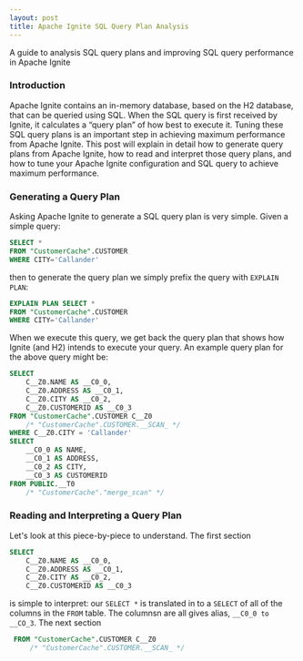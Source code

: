 ```yaml
---
layout: post
title: Apache Ignite SQL Query Plan Analysis
---
```


A guide to analysis SQL query plans and improving SQL query performance in Apache Ignite

### Introduction

Apache Ignite contains an in-memory database, based on the H2 database, that can be queried using SQL.
When the SQL query is first received by Ignite, it calculates a “query plan” of how best to execute it.
Tuning these SQL query plans is an important step in achieving maximum performance from Apache Ignite.
This post will explain in detail how to generate query plans from Apache Ignite,
how to read and interpret those query plans,
and how to tune your Apache Ignite configuration and SQL query to achieve maximum performance.

### Generating a Query Plan

Asking Apache Ignite to generate a SQL query plan is very simple.  Given a simple query:

```SQL
SELECT * 
FROM "CustomerCache".CUSTOMER
WHERE CITY='Callander'
``` 
then to generate the query plan we simply prefix the query with `EXPLAIN PLAN`:

```SQL
EXPLAIN PLAN SELECT *
FROM "CustomerCache".CUSTOMER
WHERE CITY='Callander'
``` 

When we execute this query, we get back the query plan that shows how Ignite (and H2) 
intends to execute your query.  An example query plan for the above query might be:

```SQL
SELECT
    C__Z0.NAME AS __C0_0,
    C__Z0.ADDRESS AS __C0_1,
    C__Z0.CITY AS __C0_2,
    C__Z0.CUSTOMERID AS __C0_3
FROM "CustomerCache".CUSTOMER C__Z0
    /* "CustomerCache".CUSTOMER.__SCAN_ */
WHERE C__Z0.CITY = 'Callander'
SELECT
    __C0_0 AS NAME,
    __C0_1 AS ADDRESS,
    __C0_2 AS CITY,
    __C0_3 AS CUSTOMERID
FROM PUBLIC.__T0
    /* "CustomerCache"."merge_scan" */
```

### Reading and Interpreting a Query Plan
Let's look at this piece-by-piece to understand.  The first section

```SQL
SELECT
    C__Z0.NAME AS __C0_0,
    C__Z0.ADDRESS AS __C0_1,
    C__Z0.CITY AS __C0_2,
    C__Z0.CUSTOMERID AS __C0_3
```
is simple to interpret: our `SELECT *` is translated in to a `SELECT` of all of the columns in the 
`FROM` table.  The columnsn are all gives alias, `__C0_0 to __CO_3`.  The next section

```SQL
 FROM "CustomerCache".CUSTOMER C__Z0
     /* "CustomerCache".CUSTOMER.__SCAN_ */
```
